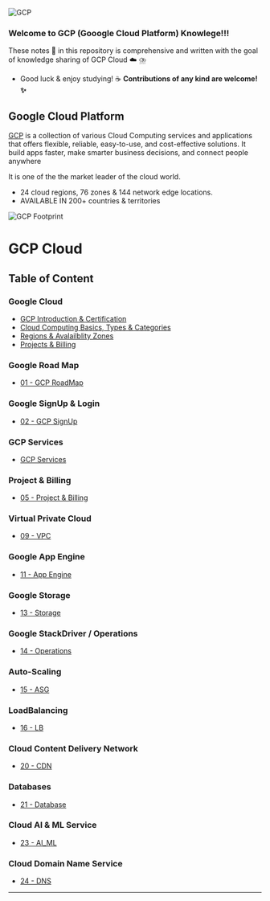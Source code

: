 ![GCP](https://www.gstatic.com/devrel-devsite/prod/vb1c70bbe2f68b543db3deb1075af42e62f8f21e5fc703b8398dc6b9860f1711f/cloud/images/cloud-logo.svg)

### Welcome to GCP (Gooogle Cloud Platform) Knowlege!!! 

These notes :memo: in this repository is comprehensive and written with the goal of knowledge sharing of GCP Cloud :cloud: ⛈️

- Good luck & enjoy studying! :coffee: **Contributions of any kind are welcome! :sparkles:**


## **Google Cloud Platform** 
[GCP](https://cloud.google.com/) is a collection of various Cloud Computing services and applications that offers flexible, reliable, easy-to-use, and cost-effective solutions. It build apps faster, make smarter business decisions, and connect people anywhere

It is one of the the market leader of the cloud world.
- 24 cloud regions, 76 zones & 144 network edge locations.
- AVAILABLE IN 200+ countries & territories

![GCP Footprint](https://lh3.googleusercontent.com/oL3F456sm3dLr_60gxpg6EVi-zH90CHR3JEn1WueNlLF4h3Ie9BJJ3KCCIu-fVoyh-TDYEvM8v3EsQ=e14-rw-lo-sc0xffffff-h600)

 
# GCP Cloud 

## **Table of Content**

### Google Cloud
  - [GCP Introduction & Certification ]()
  - [Cloud Computing Basics, Types & Categories](https://github.com/engineerbaz/AWS-Cloud-Knowledge/blob/master/01b%20Cloud_Computing_Basics.md) 
  - [Regions & Avalailblity Zones]()
  - [Projects & Billing]()
  
### Google Road Map
  - [01 - GCP RoadMap](https://github.com/engineerbaz/Google-Cloud-GCP-Knowledge/blob/main/01%20Google%20Road%20Map.md)
### Google SignUp & Login
  - [02 - GCP SignUp](https://github.com/engineerbaz/Google-Cloud-GCP-Knowledge/blob/main/02%20SignUp%26Login.md)

### GCP Services 
  - [GCP Services]() 

### Project & Billing
  - [05 - Project & Billing](https://github.com/engineerbaz/Google-Cloud-GCP-Knowledge/blob/main/05%20Project%26Billing.md)



### Virtual Private Cloud 
  - [09 - VPC](https://github.com/engineerbaz/Google-Cloud-GCP-Knowledge/blob/main/09%20VirtualPrivateCloud.md) 

### Google App Engine 
  - [11 - App Engine](https://github.com/engineerbaz/Google-Cloud-GCP-Knowledge/blob/main/11%20AppEngine.md)

### Google Storage
  - [13 - Storage](https://github.com/engineerbaz/Google-Cloud-GCP-Knowledge/blob/main/13%20Storage.md)
### Google StackDriver / Operations
  - [14 - Operations](https://github.com/engineerbaz/Google-Cloud-GCP-Knowledge/blob/main/14%20Stack%20Driver.md)
### Auto-Scaling
  - [15 - ASG](https://github.com/engineerbaz/Google-Cloud-GCP-Knowledge/blob/main/15%20AutoScalling.md) 
### LoadBalancing
  - [16 - LB](https://github.com/engineerbaz/Google-Cloud-GCP-Knowledge/blob/main/LoadBalancing.md) 



### Cloud Content Delivery Network
  - [20 - CDN](https://github.com/engineerbaz/Google-Cloud-GCP-Knowledge/blob/main/20%20Cloud%20CDN.md) 
### Databases
  - [21 - Database](https://github.com/engineerbaz/Google-Cloud-GCP-Knowledge/blob/main/21%20Database.md) 


### Cloud AI & ML Service 
  - [23 - AI_ML](https://github.com/engineerbaz/Google-Cloud-GCP-Knowledge/blob/main/23%20AI_ML.md) 
### Cloud Domain Name Service 
  - [24 - DNS](https://github.com/engineerbaz/Google-Cloud-GCP-Knowledge/blob/main/24%20DNS.md) 



---
